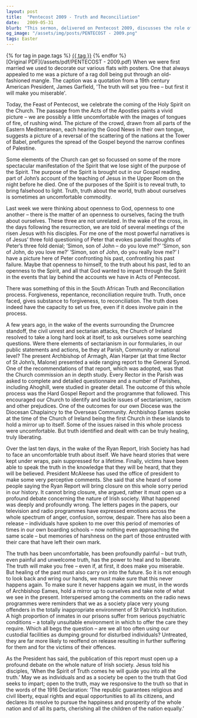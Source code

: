 ```yaml
---
layout: post
title:  "Pentecost 2009 - Truth and Reconciliation"
date:   2009-05-31
blurb: "This sermon, delivered on Pentecost 2009, discusses the role of the Holy Spirit in revealing truth, even when that truth is uncomfortable. The sermon references the Ryan Report and the Church of Ireland's self-examination for sectarianism, emphasizing the healing and liberating power of truth. It calls for openness to truth and responsiveness to it, for the betterment of society."
og_image: "/assets/img/posts/PENTECOST - 2009.png"
tags: Easter
---    
```

<div class="tag-pills">
    {% for tag in page.tags %}
    <a href="{{ site.baseurl }}/tag/{{ tag | slugify }}" class="tag-pill">{{ tag }}</a>
    {% endfor %}
</div>
[Original PDF](/assets/pdf/PENTECOST - 2009.pdf)
When we were first married we used to decorate our various flats with posters. One that always appealed to me was a picture of a rag doll being put through an old-fashioned mangle. The caption was a quotation from a 19th century American President, James Garfield, 'The truth will set you free – but first it will make you miserable'.

Today, the Feast of Pentecost, we celebrate the coming of the Holy Spirit on the Church. The passage from the Acts of the Apostles paints a vivid picture – we are possibly a little uncomfortable with the images of tongues of fire, of rushing wind. The picture of the crowd, drawn from all parts of the Eastern Mediterranean, each hearing the Good News in their own tongue, suggests a picture of a reversal of the scattering of the nations at the Tower of Babel, prefigures the spread of the Gospel beyond the narrow confines of Palestine.

Some elements of the Church can get so focussed on some of the more spectacular manifestation of the Spirit that we lose sight of the purpose of the Spirit. The purpose of the Spirit is brought out in our Gospel reading, part of John’s account of the teaching of Jesus in the Upper Room on the night before he died. One of the purposes of the Spirit is to reveal truth, to bring falsehood to light. Truth, truth about the world, truth about ourselves is sometimes an uncomfortable commodity.

Last week we were thinking about openness to God, openness to one another – there is the matter of an openness to ourselves, facing the truth about ourselves. These three are not unrelated. In the wake of the cross, in the days following the resurrection, we are told of several meetings of the risen Jesus with his disciples. For me one of the most powerful narratives is of Jesus’ three fold questioning of Peter that evokes parallel thoughts of Peter’s three fold denial; ‘Simon, son of John – do you love me?’ ‘Simon, son of John, do you love me?’ ‘Simon, son of John, do you really love me?’ I have a picture here of Peter confronting his past, confronting his past failure. Maybe that openness to himself, to the truth about his past, led to an openness to the Spirit, and all that God wanted to impart through the Spirit in the events that lay behind the accounts we have in Acts of Pentecost.

There was something of this in the South African Truth and Reconciliation process. Forgiveness, repentance, reconciliation require truth. Truth, once faced, gives substance to forgiveness, to reconciliation. The truth does indeed have the capacity to set us free, even if it does involve pain in the process.

A few years ago, in the wake of the events surrounding the Drumcree standoff, the civil unrest and sectarian attacks, the Church of Ireland resolved to take a long hard look at itself, to ask ourselves some searching questions. Were there elements of sectarianism in our formularies, in our public statements and actions, be they at Parish, Community or national level? The present Archbishop of Armagh, Alan Harper (at that time Rector of St John’s, Malone) presented a wide ranging report to the General Synod. One of the recommendations of that report, which was adopted, was that the Church commission an in depth study. Every Rector in the Parish was asked to complete and detailed questionnaire and a number of Parishes, including Ahoghill, were studied in greater detail. The outcome of this whole process was the Hard Gospel Report and the programme that followed. This encouraged our Church to identify and tackle issues of sectarianism, racism and other prejudices. One of the outcomes for our own Diocese was the Diocesan Chaplaincy to the Overseas Community. Archbishop Eames spoke at the time of the Church of Ireland being the first Church in these islands to hold a mirror up to itself. Some of the issues raised in this whole process were uncomfortable. But truth identified and dealt with can be truly healing, truly liberating.

Over the last ten days, in the wake of the Ryan Report, Irish Society has had to face an uncomfortable truth about itself. We have heard stories that were kept under wraps, pain suppressed for a lifetime. Finally, victims have been able to speak the truth in the knowledge that they will be heard, that they will be believed. President McAleese has used the office of president to make some very perceptive comments. She said that she heard of some people saying the Ryan Report will bring closure on this whole sorry period in our history. It cannot bring closure, she argued, rather it must open up a profound debate concerning the nature of Irish society. What happened was deeply and profoundly wrong. The letters pages in the papers, our television and radio programmes have expressed emotions across the whole spectrum of anger, confusion, sorrow, despair. There has also been a release – individuals have spoken to me over this period of memories of times in our own boarding schools – now nothing even approaching the same scale – but memories of harshness on the part of those entrusted with their care that have left their own mark.

The truth has been uncomfortable, has been profoundly painful – but truth, even painful and unwelcome truth, has the power to heal and to liberate. The truth will make you free – even if, at first, it does make you miserable. But healing of the past must also carry on into the future. So it is not enough to look back and wring our hands, we must make sure that this never happens again. To make sure it never happens again we must, in the words of Archbishop Eames, hold a mirror up to ourselves and take note of what we see in the present. Interspersed among the comments on the radio news programmes were reminders that we as a society place very young offenders in the totally inappropriate environment of St Patrick’s Institution. A high proportion of inmates in our prisons suffer from serious psychiatric conditions – a totally unsuitable environment in which to offer the care they require. Which all begs the question – are we all too often using our custodial facilities as dumping ground for disturbed individuals? Untreated, they are far more likely to reoffend on release resulting in further suffering for them and for the victims of their offences.

As the President has said, the publication of this report must open up a profound debate on the whole nature of Irish society. Jesus told his disciples, ‘When the Spirit of Truth comes he will guide you into all the truth.’ May we as individuals and as a society be open to the truth that God seeks to impart; open to the truth, may we responsive to the truth so that in the words of the 1916 Declaration: ‘The republic guarantees religious and civil liberty, equal rights and equal opportunities to all its citizens, and declares its resolve to pursue the happiness and prosperity of the whole nation and of all its parts, cherishing all the children of the nation equally.’
